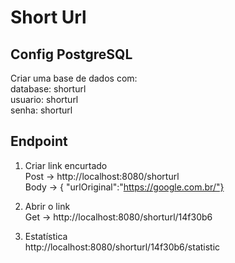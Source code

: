# Short Url

## Config PostgreSQL

Criar uma base de dados com: <br>
database: shorturl <br>
usuario: shorturl <br>
senha: shorturl

## Endpoint

1. Criar link encurtado  <br>
  Post -> http://localhost:8080/shorturl <br>
  Body -> { "urlOriginal":"https://google.com.br/"}  <br>

2. Abrir o link <br>
  Get -> http://localhost:8080/shorturl/14f30b6 <br>
  
3. Estatística <br>
  http://localhost:8080/shorturl/14f30b6/statistic <br>

